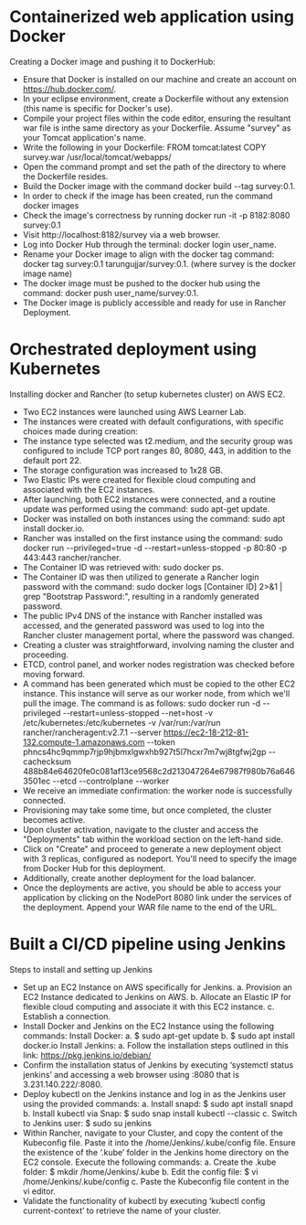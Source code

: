 # Containerized web application using Docker
Creating a Docker image and pushing it to DockerHub:
- Ensure that Docker is installed on our machine and create an account on https://hub.docker.com/.
- In your eclipse environment, create a Dockerfile without any extension (this name is specific for Docker's use).
- Compile your project files within the code editor, ensuring the resultant war file is inthe same directory as your Dockerfile. Assume "survey" as your Tomcat application's name.
- Write the following in your Dockerfile:
  FROM tomcat:latest
  COPY survey.war /usr/local/tomcat/webapps/
- Open the command prompt and set the path of the directory to where the Dockerfile resides.
- Build the Docker image with the command docker build --tag survey:0.1.
- In order to check if the image has been created, run the command docker images
- Check the image's correctness by running docker run -it -p 8182:8080 survey:0.1
- Visit http://localhost:8182/survey via a web browser.
- Log into Docker Hub through the terminal:
  docker login user_name.
- Rename your Docker image to align with the docker tag command:
  docker tag survey:0.1 tarungujjar/survey:0.1. (where survey is the docker image name)
- The docker image must be pushed to the docker hub using the command:
  docker push user_name/survey:0.1.
- The Docker image is publicly accessible and ready for use in Rancher Deployment.


# Orchestrated deployment using Kubernetes
Installing docker and Rancher (to setup kubernetes cluster) on AWS EC2.
- Two EC2 instances were launched using AWS Learner Lab.
- The instances were created with default configurations, with specific choices made during creation:
- The instance type selected was t2.medium, and the security group was configured to include TCP port ranges 80, 8080, 443, in addition to the default port 22.
- The storage configuration was increased to 1x28 GB.
- Two Elastic IPs were created for flexible cloud computing and associated with the EC2 instances.
- After launching, both EC2 instances were connected, and a routine update was performed using the command: sudo apt-get update.
- Docker was installed on both instances using the command:
  sudo apt install docker.io.
- Rancher was installed on the first instance using the command:
  sudo docker run --privileged=true -d --restart=unless-stopped -p 80:80 -p 443:443 rancher/rancher.
- The Container ID was retrieved with: sudo docker ps.
- The Container ID was then utilized to generate a Rancher login password with the command:
  sudo docker logs [Container ID] 2>&1 | grep "Bootstrap Password:", resulting in a randomly generated password.
- The public IPv4 DNS of the instance with Rancher installed was accessed, and the generated password was used to log into the Rancher cluster management portal, where the password was changed.
- Creating a cluster was straightforward, involving naming the cluster and proceeding.
- ETCD, control panel, and worker nodes registration was checked before moving forward.
- A command has been generated which must be copied to the other EC2 instance. This instance will serve as our worker node, from which we'll pull the image. The command is as follows:
  sudo docker run -d --privileged --restart=unless-stopped --net=host -v /etc/kubernetes:/etc/kubernetes -v /var/run:/var/run rancher/rancheragent:v2.7.1 --server https://ec2-18-212-81-132.compute-1.amazonaws.com --token phncs4hc9qmmp7rjp9hjbmxlgwxhb927t5l7hcxr7m7wj8tgfwj2gp --cachecksum 488b84e64620fe0c081af13ce9568c2d213047264e67987f980b76a6463501ec --etcd --controlplane --worker
- We receive an immediate confirmation: the worker node is successfully connected.
- Provisioning may take some time, but once completed, the cluster becomes active.
- Upon cluster activation, navigate to the cluster and access the "Deployments" tab within the workload section on the left-hand side.
- Click on "Create" and proceed to generate a new deployment object with 3 replicas, configured as nodeport. You'll need to specify the image from Docker Hub for this deployment.
- Additionally, create another deployment for the load balancer.
- Once the deployments are active, you should be able to access your application by clicking on the NodePort 8080 link under the services of the deployment. Append your WAR file name to the end of the URL.


# Built a CI/CD pipeline using Jenkins
Steps to install and setting up Jenkins
- Set up an EC2 Instance on AWS specifically for Jenkins.
  a. Provision an EC2 Instance dedicated to Jenkins on AWS.
  b. Allocate an Elastic IP for flexible cloud computing and associate it with this EC2 instance.
  c. Establish a connection.
- Install Docker and Jenkins on the EC2 Instance using the following commands:
  Install Docker:
  a. $ sudo apt-get update
  b. $ sudo apt install docker.io
  Install Jenkins:
  a. Follow the installation steps outlined in this link: https://pkg.jenkins.io/debian/
- Confirm the installation status of Jenkins by executing ‘systemctl status jenkins’ and accessing a web browser using <Public IP of the Instance> :8080 that is 3.231.140.222/:8080.
- Deploy kubectl on the Jenkins instance and log in as the Jenkins user using the provided commands:
  a. Install snapd: $ sudo apt install snapd
  b. Install kubectl via Snap: $ sudo snap install kubectl --classic
  c. Switch to Jenkins user: $ sudo su jenkins
- Within Rancher, navigate to your Cluster, and copy the content of the Kubeconfig file. Paste it into the /home/Jenkins/.kube/config file. Ensure the existence of the ‘.kube’ folder in the Jenkins home directory on the EC2 console. Execute the following commands:
  a. Create the .kube folder: $ mkdir /home/Jenkins/.kube
  b. Edit the config file: $ vi /home/Jenkins/.kube/config
  c. Paste the Kubeconfig file content in the vi editor.
- Validate the functionality of kubectl by executing ‘kubectl config current-context’ to retrieve the name of your cluster.
